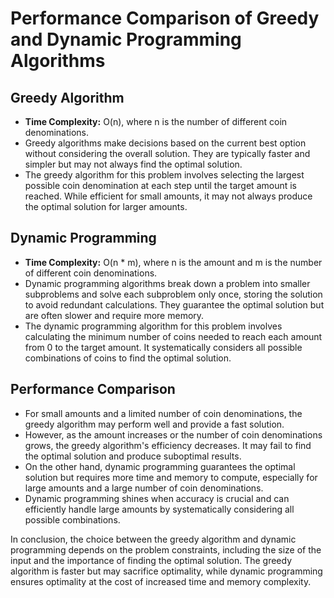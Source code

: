 # Performance Comparison of Greedy and Dynamic Programming Algorithms

## Greedy Algorithm

- **Time Complexity:** O(n), where n is the number of different coin denominations.
- Greedy algorithms make decisions based on the current best option without considering the overall solution. They are typically faster and simpler but may not always find the optimal solution.
- The greedy algorithm for this problem involves selecting the largest possible coin denomination at each step until the target amount is reached. While efficient for small amounts, it may not always produce the optimal solution for larger amounts.

## Dynamic Programming

- **Time Complexity:** O(n * m), where n is the amount and m is the number of different coin denominations.
- Dynamic programming algorithms break down a problem into smaller subproblems and solve each subproblem only once, storing the solution to avoid redundant calculations. They guarantee the optimal solution but are often slower and require more memory.
- The dynamic programming algorithm for this problem involves calculating the minimum number of coins needed to reach each amount from 0 to the target amount. It systematically considers all possible combinations of coins to find the optimal solution.

## Performance Comparison

- For small amounts and a limited number of coin denominations, the greedy algorithm may perform well and provide a fast solution.
- However, as the amount increases or the number of coin denominations grows, the greedy algorithm's efficiency decreases. It may fail to find the optimal solution and produce suboptimal results.
- On the other hand, dynamic programming guarantees the optimal solution but requires more time and memory to compute, especially for large amounts and a large number of coin denominations.
- Dynamic programming shines when accuracy is crucial and can efficiently handle large amounts by systematically considering all possible combinations.

In conclusion, the choice between the greedy algorithm and dynamic programming depends on the problem constraints, including the size of the input and the importance of finding the optimal solution. The greedy algorithm is faster but may sacrifice optimality, while dynamic programming ensures optimality at the cost of increased time and memory complexity.